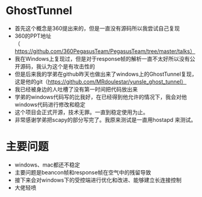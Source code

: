 # GhostTunnel
- 首先这个概念是360提出来的，但是一直没有源码所以我尝试自己复现
- 360的PPT地址（https://github.com/360PegasusTeam/PegasusTeam/tree/master/talks）
- 我在Windows上复现过，但是对于response帧的解析一直不太好所以没有公开源码，我认为这个是有攻击性的
- 但是后来我的学弟在github昨天也做出来了windows上的GhostTunnel复现，这是他的git（https://github.com/MRdoulestar/yunsle_ghost_tunnel）
- 我已经被身边的人吐槽了没有第一时间把代码放出来
- 学弟的windows代码写的比我好，在已经得到他允许的情况下，我会对他windows代码进行修改和稳定
- 这个项目会正式开源，技术无罪。一直到稳定使用为止。
- 非常感谢学弟把scapy的部分写完了。我原来测试是一直用hostapd 来测试。

# 主要问题
- windows、mac都还不稳定
- 主要问题是beancon帧和response帧在空气中的残留导致
- 接下来会对windows下的受控端进行优化和改进、能够建立长连接控制
- 大佬轻喷
